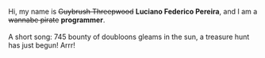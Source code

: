 Hi, my name is ~~Guybrush Threepwood~~ **Luciano Federico Pereira**, and I am a ~~wannabe pirate~~ **programmer**.<br><br>A short song: 745 bounty of doubloons gleams in the sun, a treasure hunt has just begun! Arrr!
